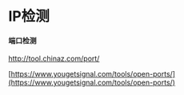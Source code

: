 # IP检测

#### 端口检测

http://tool.chinaz.com/port/

[https://www.yougetsignal.com/tools/open-ports/](https://www.yougetsignal.com/tools/open-ports/)

